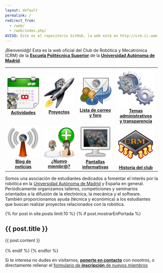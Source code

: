 ```yaml
---
layout: default
permalink: /
redirect_from:
  - /web/
  - /web/index.php/
AVISO: Éste es el repositorio GitHub, la web está en http://crm.ii.uam.es/
---
```



¡Bienvenid@! Esta es la web oficial del Club de Robótica y Mecatrónica (CRM) de la [**Escuela Politécnica Superior**](http://www.eps.uam.es/) de la [**Universidad Autónoma de Madrid**](http://www.uam.es/).  




<table border="0" width="100%">
  <tr>
    <td>
      <a href="/actividades">
      <center><img src="/imagenes_web/iconos/calendario.png"/><br/><b>Actividades</b></center>
      </a>
    </td>
    <td>
      <a href="https://github.com/CRM-UAM/" target="_blank">
      <center><img src="/imagenes_web/iconos/cohete.png"/><br/><b>Proyectos</b></center>
      </a>
    </td>
    <td>
      <a href="/contacto">
      <center><img src="/imagenes_web/iconos/email.png"/><br/><b>Lista de correo<br/>y foro</b></center>
      </a>
    </td>
    <td>
      <a href="/administrativo">
      <center><img src="/imagenes_web/iconos/administrativo.png"/><br/><b>Temas administrativos<br/>y transparencia</b></center>
      </a>
    </td>
  </tr>
  <tr>
    <td>
      <a href="/blog">
      <center><img src="/imagenes_web/iconos/difusion.png"/><br/><b>Blog de noticias</b></center>
      </a>
    </td>
    <td>
      <a href="/registro">
      <center><img src="/imagenes_web/iconos/nuevoCRMiembro.png"/><br/><b>¿Nuevo miembr@?</b></center>
      </a>
    </td>
    <td>
      <a href="/pantallas">
      <center><img src="/imagenes_web/iconos/monitor.png"/><br/><b>Pantallas<br/>informativas</b></center>
      </a>
    </td>
    <td>
      <a href="/historia">
      <center><img src="/imagenes_web/iconos/cpu.png"/><br/><b>Historia del club</b></center>
      </a>
    </td>
  </tr>
</table>



Somos una asociación de estudiantes dedicados a fomentar el interés por la robótica en la [Universidad Autónoma de Madrid](http://www.uam.es/) y España en general.
Periódicamente organizamos talleres, competiciones y seminarios orientados a la difusión de la electrónica, la mecánica y el software.
También proporcionamos ayuda (técnica y económica) a los estudiantes que buscan realizar proyectos relacionados con la robótica.


{% for post in site.posts limit:10 %}
{% if post.mostrarEnPortada %}
<div style="{{ post.estiloEnPortada }}">
    <h2>{{ post.title }}</h2>
    {{ post.content }}
</div><br/>
{% endif %}
{% endfor %}


Si te interesa no dudes en visitarnos, [**ponerte en contacto**](/contacto) con nosotros, o directamente rellenar el [formulario de **inscripción** de nuevos miembros](/registro)

